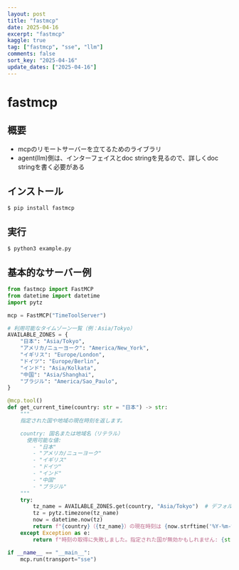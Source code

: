 ```yaml
---
layout: post
title: "fastmcp" 
date: 2025-04-16
excerpt: "fastmcp"
kaggle: true
tag: ["fastmcp", "sse", "llm"]
comments: false
sort_key: "2025-04-16"
update_dates: ["2025-04-16"]
---
```


# fastmcp


## 概要
 - mcpのリモートサーバーを立てるためのライブラリ
 - agent(llm)側は、インターフェイスとdoc stringを見るので、詳しくdoc stringを書く必要がある

## インストール

```console
$ pip install fastmcp
```

## 実行

```console
$ python3 example.py
```
 
## 基本的なサーバー例

```python
from fastmcp import FastMCP
from datetime import datetime
import pytz

mcp = FastMCP("TimeToolServer")

# 利用可能なタイムゾーン一覧（例：Asia/Tokyo）
AVAILABLE_ZONES = {
    "日本": "Asia/Tokyo",
    "アメリカ/ニューヨーク": "America/New_York",
    "イギリス": "Europe/London",
    "ドイツ": "Europe/Berlin",
    "インド": "Asia/Kolkata",
    "中国": "Asia/Shanghai",
    "ブラジル": "America/Sao_Paulo",
}

@mcp.tool()
def get_current_time(country: str = "日本") -> str:
    """
    指定された国や地域の現在時刻を返します。

    country: 国名または地域名（リテラル）
      使用可能な値:
        - "日本"
        - "アメリカ/ニューヨーク"
        - "イギリス"
        - "ドイツ"
        - "インド"
        - "中国"
        - "ブラジル"
    """
    try:
        tz_name = AVAILABLE_ZONES.get(country, "Asia/Tokyo")  # デフォルト: 日本
        tz = pytz.timezone(tz_name)
        now = datetime.now(tz)
        return f"{country}（{tz_name}）の現在時刻は {now.strftime('%Y-%m-%d %H:%M:%S')} です。"
    except Exception as e:
        return f"時刻の取得に失敗しました。指定された国が無効かもしれません: {str(e)}"

if __name__ == "__main__":
    mcp.run(transport="sse")
```

